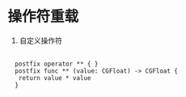 操作符重载
==========

1. 自定义操作符  

  <pre>
  <code> 
  postfix operator ** { }
  postfix func ** (value: CGFloat) -> CGFloat {
   return value * value
  } 
  </code>
  </pre>
